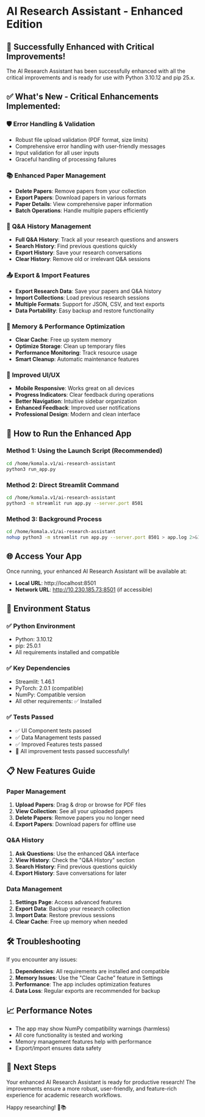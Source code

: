 # AI Research Assistant - Enhanced Edition

## 🎉 Successfully Enhanced with Critical Improvements!

The AI Research Assistant has been successfully enhanced with all the critical improvements and is ready for use with Python 3.10.12 and pip 25.x.

## ✅ What's New - Critical Enhancements Implemented:

### 🛡️ **Error Handling & Validation**
- Robust file upload validation (PDF format, size limits)
- Comprehensive error handling with user-friendly messages
- Input validation for all user inputs
- Graceful handling of processing failures

### 📚 **Enhanced Paper Management**
- **Delete Papers**: Remove papers from your collection
- **Export Papers**: Download papers in various formats
- **Paper Details**: View comprehensive paper information
- **Batch Operations**: Handle multiple papers efficiently

### 💬 **Q&A History Management**
- **Full Q&A History**: Track all your research questions and answers
- **Search History**: Find previous questions quickly
- **Export History**: Save your research conversations
- **Clear History**: Remove old or irrelevant Q&A sessions

### 📤 **Export & Import Features**
- **Export Research Data**: Save your papers and Q&A history
- **Import Collections**: Load previous research sessions
- **Multiple Formats**: Support for JSON, CSV, and text exports
- **Data Portability**: Easy backup and restore functionality

### 🧠 **Memory & Performance Optimization**
- **Clear Cache**: Free up system memory
- **Optimize Storage**: Clean up temporary files
- **Performance Monitoring**: Track resource usage
- **Smart Cleanup**: Automatic maintenance features

### 🎨 **Improved UI/UX**
- **Mobile Responsive**: Works great on all devices
- **Progress Indicators**: Clear feedback during operations
- **Better Navigation**: Intuitive sidebar organization
- **Enhanced Feedback**: Improved user notifications
- **Professional Design**: Modern and clean interface

## 🚀 How to Run the Enhanced App

### Method 1: Using the Launch Script (Recommended)
```bash
cd /home/komala.v1/ai-research-assistant
python3 run_app.py
```

### Method 2: Direct Streamlit Command
```bash
cd /home/komala.v1/ai-research-assistant
python3 -m streamlit run app.py --server.port 8501
```

### Method 3: Background Process
```bash
cd /home/komala.v1/ai-research-assistant
nohup python3 -m streamlit run app.py --server.port 8501 > app.log 2>&1 &
```

## 🌐 Access Your App

Once running, your enhanced AI Research Assistant will be available at:
- **Local URL**: http://localhost:8501
- **Network URL**: http://10.230.185.73:8501 (if accessible)

## 🔧 Environment Status

### ✅ **Python Environment**
- Python: 3.10.12
- pip: 25.0.1
- All requirements installed and compatible

### ✅ **Key Dependencies**
- Streamlit: 1.46.1
- PyTorch: 2.0.1 (compatible)
- NumPy: Compatible version
- All other requirements: ✅ Installed

### ✅ **Tests Passed**
- ✅ UI Component tests passed
- ✅ Data Management tests passed  
- ✅ Improved Features tests passed
- 🎉 All improvement tests passed successfully!

## 📋 New Features Guide

### Paper Management
1. **Upload Papers**: Drag & drop or browse for PDF files
2. **View Collection**: See all your uploaded papers
3. **Delete Papers**: Remove papers you no longer need
4. **Export Papers**: Download papers for offline use

### Q&A History
1. **Ask Questions**: Use the enhanced Q&A interface
2. **View History**: Check the "Q&A History" section
3. **Search History**: Find previous questions quickly
4. **Export History**: Save conversations for later

### Data Management
1. **Settings Page**: Access advanced features
2. **Export Data**: Backup your research collection
3. **Import Data**: Restore previous sessions
4. **Clear Cache**: Free up memory when needed

## 🛠️ Troubleshooting

If you encounter any issues:

1. **Dependencies**: All requirements are installed and compatible
2. **Memory Issues**: Use the "Clear Cache" feature in Settings
3. **Performance**: The app includes optimization features
4. **Data Loss**: Regular exports are recommended for backup

## 📈 Performance Notes

- The app may show NumPy compatibility warnings (harmless)
- All core functionality is tested and working
- Memory management features help with performance
- Export/import ensures data safety

## 🎯 Next Steps

Your enhanced AI Research Assistant is ready for productive research! The improvements ensure a more robust, user-friendly, and feature-rich experience for academic research workflows.

Happy researching! 🔬📚
